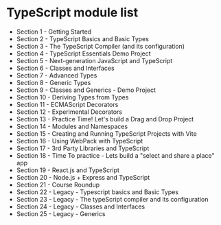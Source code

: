 # TypeScript module list
- Section 1 - Getting Started
- Section 2 - TypeScript Basics and Basic Types
- Section 3 - The TypeScript Compiler (and its configuration)
- Section 4 - TypeScript Essentials Demo Project
- Section 5 - Next-generation JavaScript and TypeScript
- Section 6 - Classes and Interfaces
- Section 7 - Advanced Types
- Section 8 - Generic Types
- Section 9 - Classes and Generics - Demo Project
- Section 10 - Deriving Types from Types
- Section 11 - ECMAScript Decorators
- Section 12 - Experimental Decorators
- Section 13 - Practice Time! Let's build a Drag and Drop Project
- Section 14 - Modules and Namespaces
- Section 15 - Creating and Running TypeScript Projects with Vite
- Section 16 - Using WebPack with TypeScript
- Section 17 - 3rd Party Libraries and TypeScript
- Section 18 - Time To practice - Lets build a "select and share a place" app
- Section 19 - React.js and TypeScript
- Section 20 - Node.js + Express and TypeScript
- Section 21 - Course Roundup
- Section 22 - Legacy - Typescript basics and Basic Types
- Section 23 - Legacy - The typeScript compiler and its configuration
- Section 24 - Legacy - Classes and Interfaces
- Section 25 - Legacy - Generics
